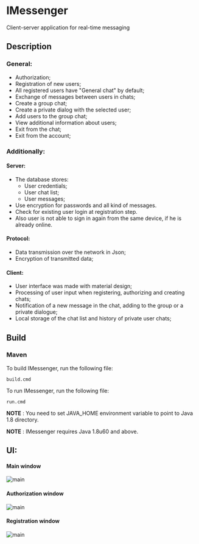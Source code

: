 # IMessenger
Client-server application for real-time messaging

## Description

### General:
  *	Authorization;
  *	Registration of new users;
  *	All registered users have "General chat" by default;
  *	Exchange of messages between users in chats;
  *	Create a group chat;
  *	Create a private dialog with the selected user;
  *	Add users to the group chat;
  * View additional information about users;
  *	Exit from the chat;
  * Exit from the account;

### Additionally:
#### Server:
  * The database stores:
      * User credentials;
      * User chat list;
      * User messages; 
  * Use encryption for passwords and all kind of messages.
  * Check for existing user login at registration step.
  * Also user is not able to sign in again from the same device, if he is already online.
  
#### Protocol:
  *	Data transmission over the network in Json;
  *	Encryption of transmitted data;

#### Client:
  *	User interface was made with material design;
  *	Processing of user input when registering, authorizing and creating chats;
  *	Notification of a new message in the chat, adding to the group or a private dialogue;
  *	Local storage of the chat list and history of private user chats;
  
## Build
  ### Maven
  To build IMessenger, run the following file:
  
    build.cmd
    
  To run IMessenger, run the following file:
  
    run.cmd
    
  **NOTE** : You need to set JAVA_HOME environment variable to point to Java 1.8 directory.
  
  **NOTE** : IMessenger requires Java 1.8u60 and above.
  
## UI:
#### Main window

![main](https://github.com/YuraLampak/IMessenger/tree/master/client/src/main/resources/icons/preview/Main.jpg)

#### Authorization window

![main](https://github.com/YuraLampak/IMessenger/tree/master/client/src/main/resources/icons/preview/authorization.jpg)

#### Registration window

![main](https://github.com/YuraLampak/IMessenger/tree/master/client/src/main/resources/icons/preview/registration.jpg)






